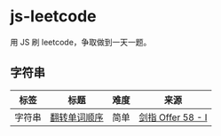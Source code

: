 # js-leetcode
用 JS 刷 leetcode，争取做到一天一题。

## 字符串

|标签|标题|难度|来源|
|---|---|---|---|
|字符串|[翻转单词顺序](https://github.com/Bulandent/js-leetcode/issues/1)|简单|[剑指 Offer 58 - I](https://leetcode-cn.com/problems/fan-zhuan-dan-ci-shun-xu-lcof)|
